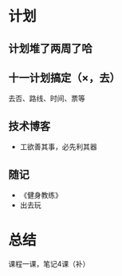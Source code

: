 # 计划
## 计划堆了两周了哈
## 十一计划搞定（×，去）
去否、路线、时间、票等
## 技术博客
- 工欲善其事，必先利其器
## 随记
- 《健身教练》
- 出去玩
# 总结
课程一课，笔记4课（补）
